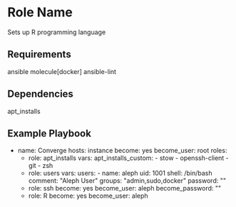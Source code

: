Role Name
=========

Sets up R programming language

Requirements
------------

ansible
molecule[docker]
ansible-lint

Dependencies
------------

apt_installs

Example Playbook
----------------

- name: Converge
  hosts: instance
  become: yes
  become_user: root
  roles:
    - role: apt_installs
      vars:
        apt_installs_custom:
          - stow
          - openssh-client
          - git
          - zsh
    - role: users
      vars:
        users:
          - name: aleph
            uid: 1001
            shell: /bin/bash
            comment: "Aleph User"
            groups: "admin,sudo,docker"
            password: ""
    - role: ssh
      become: yes
      become_user: aleph
      become_password: ""
    - role: R
      become: yes
      become_user: aleph

